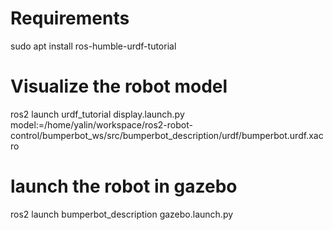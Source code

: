 # Requirements
sudo apt install ros-humble-urdf-tutorial 

# Visualize  the robot model
ros2 launch urdf_tutorial display.launch.py model:=/home/yalin/workspace/ros2-robot-control/bumperbot_ws/src/bumperbot_description/urdf/bumperbot.urdf.xacro 

# launch the robot in gazebo
ros2 launch bumperbot_description gazebo.launch.py